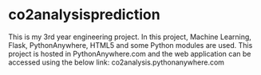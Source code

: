 # co2analysisprediction
This is my 3rd year engineering project. 
In this project, Machine Learning, Flask, PythonAnywhere, HTML5 and some Python modules are used.
This project is hosted in PythonAnywhere.com and the web application can be accessed using the below link:
co2analysis.pythonanywhere.com
